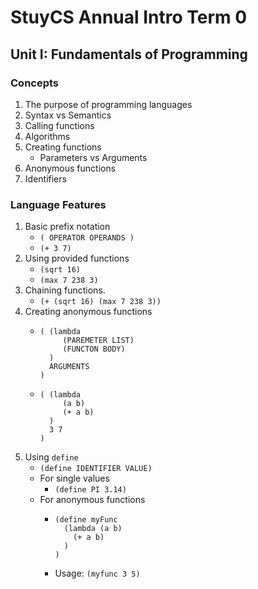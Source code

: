 # StuyCS Annual Intro Term 0

## Unit I: Fundamentals of Programming

### Concepts
1. The purpose of programming languages
2. Syntax vs Semantics
3. Calling functions
4. Algorithms
5. Creating functions
   - Parameters vs Arguments
6. Anonymous functions
7. Identifiers

### Language Features
1. Basic prefix notation
    - `( OPERATOR OPERANDS )`
    - `(+ 3 7)`
2. Using provided functions
   - `(sqrt 16)`
   - `(max 7 238 3)`
3. Chaining functions.
   - `(+ (sqrt 16) (max 7 238 3))`
4. Creating anonymous functions
    - ```racket
      ( (lambda
           (PAREMETER LIST)
           (FUNCTON BODY)
        )
        ARGUMENTS
      )
      ```
     - ```racket
       ( (lambda
            (a b)
            (+ a b)
         )
         3 7
       )
       ```
5. Using `define`
    - `(define IDENTIFIER VALUE)`
    - For single values
      - `(define PI 3.14)`
    - For anonymous functions
      - ```racket
        (define myFunc
          (lambda (a b)
            (+ a b)
          )
        )
        ```
      - Usage: `(myfunc 3 5)`

